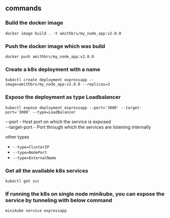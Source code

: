## commands

### Build the docker image
`docker image build . -t amithbrs/my_node_app:v2.0.0`

### Push the docker image which was build
`docker push amithbrs/my_node_app:v2.0.0`

### Create a k8s deployment with a name
`kubectl create deployment expressapp --image=amithbrs/my_node_app:v2.0.0 --replicas=3`

### Expose the deployment as type Loadbalancer
`kubectl expose deployment expressapp --port='3000' --target-port='3000' --type=LoadBalancer`

--port - Host port on which the service is exposed<br/>
--target-port - Port through which the services are listening internally

other types
- `--type=ClusterIP`
- `--type=NodePort`
- `--type=ExternalName`

### Get all the available k8s services
`kubectl get svc`

### If running the k8s on single node minikube, you can expose the service by tunneling with below command
`minikube service expressapp`
